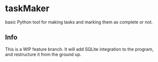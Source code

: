 # taskMaker

basic Python tool for making tasks and marking them as complete or not.

## Info
This is a WIP feature branch. It will add SQLite integration to the program, and restructure it from the ground up.
